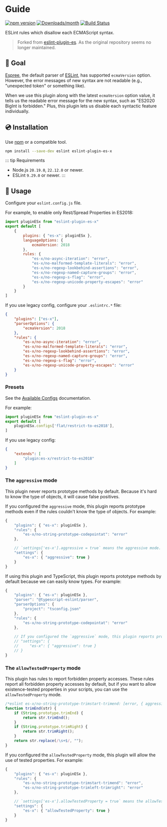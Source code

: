 # Guide

[![npm version](https://img.shields.io/npm/v/eslint-plugin-es-x.svg)](https://www.npmjs.com/package/eslint-plugin-es-x)
[![Downloads/month](https://img.shields.io/npm/dm/eslint-plugin-es-x.svg)](http://www.npmtrends.com/eslint-plugin-es-x)
[![Build Status](https://github.com/eslint-community/eslint-plugin-es-x/actions/workflows/ci.yml/badge.svg)](https://github.com/eslint-community/eslint-plugin-es-x/actions)

ESLint rules which disallow each ECMAScript syntax.

> Forked from [eslint-plugin-es](https://github.com/mysticatea/eslint-plugin-es). As the original repository seems no longer maintained.

## 🏁 Goal

[Espree](https://github.com/eslint/espree#readme), the default parser of [ESLint](https://eslint.org/), has supported `ecmaVersion` option.
However, the error messages of new syntax are not readable (e.g., "unexpected token" or something like).

When we use this plugin along with the latest `ecmaVersion` option value, it tells us the readable error message for the new syntax, such as "ES2020 BigInt is forbidden."
Plus, this plugin lets us disable each syntactic feature individually.

## 💿 Installation

Use [npm](https://www.npmjs.com/) or a compatible tool.

```bash
npm install --save-dev eslint eslint-plugin-es-x
```

::: tip Requirements
- Node.js `20.19.0`, `22.12.0` or newer.
- ESLint `9.29.0` or newer.
:::

## 📖 Usage

Configure your `eslint.config.js` file.

For example, to enable only Rest/Spread Properties in ES2018:

```js
import pluginESx from "eslint-plugin-es-x"
export default [
    {
        plugins: { "es-x": pluginESx },
        languageOptions: {
            ecmaVersion: 2018
        },
        rules: {
            "es-x/no-async-iteration": "error",
            "es-x/no-malformed-template-literals": "error",
            "es-x/no-regexp-lookbehind-assertions": "error",
            "es-x/no-regexp-named-capture-groups": "error",
            "es-x/no-regexp-s-flag": "error",
            "es-x/no-regexp-unicode-property-escapes": "error"
        }
    }
]
```

If you use legacy config, configure your `.eslintrc.*` file:

```json
{
    "plugins": ["es-x"],
    "parserOptions": {
        "ecmaVersion": 2018
    },
    "rules": {
        "es-x/no-async-iteration": "error",
        "es-x/no-malformed-template-literals": "error",
        "es-x/no-regexp-lookbehind-assertions": "error",
        "es-x/no-regexp-named-capture-groups": "error",
        "es-x/no-regexp-s-flag": "error",
        "es-x/no-regexp-unicode-property-escapes": "error"
    }
}
```

### Presets

See the [Available Configs](./configs/index.md) documentation.

For example:

```js
import pluginESx from "eslint-plugin-es-x"
export default [
    pluginESx.configs['flat/restrict-to-es2018'],
]
```

If you use legacy config:

```json
{
    "extends": [
        "plugin:es-x/restrict-to-es2018"
    ]
}
```

### The `aggressive` mode

This plugin never reports prototype methods by default. Because it's hard to know the type of objects, it will cause false positives.

If you configured the `aggressive` mode, this plugin reports prototype methods even if the rules couldn't know the type of objects.
For example:

```js
{
    "plugins": { "es-x": pluginESx },
    "rules": {
        "es-x/no-string-prototype-codepointat": "error"
    },

    // `settings['es-x'].aggressive = true` means the aggressive mode.
    "settings": {
        "es-x": { "aggressive": true }
    }
}
```

If using this plugin and TypeScript, this plugin reports prototype methods by default because we can easily know types.
For example:

```js
{
    "plugins": { "es-x": pluginESx },
    "parser": "@typescript-eslint/parser",
    "parserOptions": {
        "project": "tsconfig.json"
    },
    "rules": {
        "es-x/no-string-prototype-codepointat": "error"
    },
    
    // If you configured the `aggressive` mode, this plugin reports prototype methods on `any` types as well.
    // "settings": {
    //     "es-x": { "aggressive": true }
    // }
}
```

### The `allowTestedProperty` mode

This plugin has rules to report forbidden property accesses.
These rules report all forbidden property accesses by default, but if you want to allow existence-tested properties in your scripts, you can use the `allowTestedProperty` mode.

<eslint-playground type="good">

```ts
/*eslint es-x/no-string-prototype-trimstart-trimend: [error, { aggressive: true, allowTestedProperty: true }], es-x/no-string-prototype-trimleft-trimright: [error, { aggressive: true, allowTestedProperty: true }],  */
function trimEnd(str) {
    if (String.prototype.trimEnd) {
        return str.trimEnd();
    }
    if (String.prototype.trimRight) {
        return str.trimRight();
    }
    return str.replace(/\s+$/, "");
}
```

</eslint-playground>

If you configured the `allowTestedProperty` mode, this plugin will allow the use of tested properties.
For example:

```js
{
    "plugins": { "es-x": pluginESx },
    "rules": {
        "es-x/no-string-prototype-trimstart-trimend": "error",
        "es-x/no-string-prototype-trimleft-trimright": "error"
    },

    // `settings['es-x'].allowTestedProperty = true` means the allowTestedProperty mode.
    "settings": {
        "es-x": { "allowTestedProperty": true }
    }
}
```
